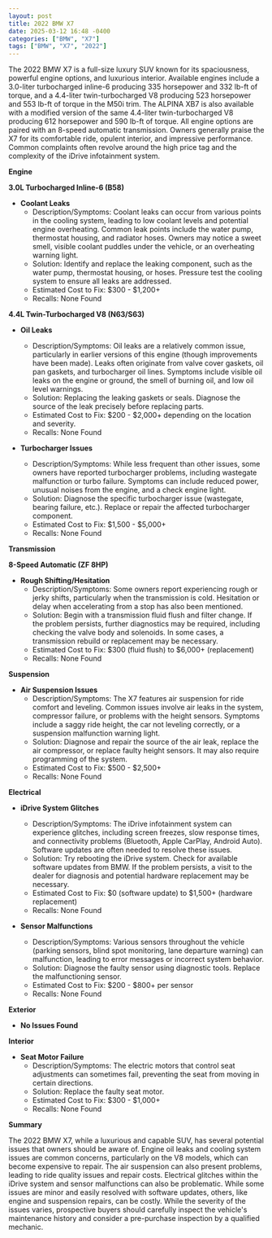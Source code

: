 ```yaml
---
layout: post
title: 2022 BMW X7
date: 2025-03-12 16:48 -0400
categories: ["BMW", "X7"]
tags: ["BMW", "X7", "2022"]
---
```

The 2022 BMW X7 is a full-size luxury SUV known for its spaciousness, powerful engine options, and luxurious interior. Available engines include a 3.0-liter turbocharged inline-6 producing 335 horsepower and 332 lb-ft of torque, and a 4.4-liter twin-turbocharged V8 producing 523 horsepower and 553 lb-ft of torque in the M50i trim. The ALPINA XB7 is also available with a modified version of the same 4.4-liter twin-turbocharged V8 producing 612 horsepower and 590 lb-ft of torque. All engine options are paired with an 8-speed automatic transmission. Owners generally praise the X7 for its comfortable ride, opulent interior, and impressive performance. Common complaints often revolve around the high price tag and the complexity of the iDrive infotainment system.

**Engine**

**3.0L Turbocharged Inline-6 (B58)**

* **Coolant Leaks**
    * Description/Symptoms: Coolant leaks can occur from various points in the cooling system, leading to low coolant levels and potential engine overheating. Common leak points include the water pump, thermostat housing, and radiator hoses. Owners may notice a sweet smell, visible coolant puddles under the vehicle, or an overheating warning light.
    * Solution: Identify and replace the leaking component, such as the water pump, thermostat housing, or hoses. Pressure test the cooling system to ensure all leaks are addressed.
    * Estimated Cost to Fix: $300 - $1,200+
    * Recalls: None Found

**4.4L Twin-Turbocharged V8 (N63/S63)**

* **Oil Leaks**
    * Description/Symptoms: Oil leaks are a relatively common issue, particularly in earlier versions of this engine (though improvements have been made). Leaks often originate from valve cover gaskets, oil pan gaskets, and turbocharger oil lines. Symptoms include visible oil leaks on the engine or ground, the smell of burning oil, and low oil level warnings.
    * Solution: Replacing the leaking gaskets or seals.  Diagnose the source of the leak precisely before replacing parts.
    * Estimated Cost to Fix: $200 - $2,000+ depending on the location and severity.
    * Recalls: None Found

* **Turbocharger Issues**
    * Description/Symptoms: While less frequent than other issues, some owners have reported turbocharger problems, including wastegate malfunction or turbo failure. Symptoms can include reduced power, unusual noises from the engine, and a check engine light.
    * Solution: Diagnose the specific turbocharger issue (wastegate, bearing failure, etc.). Replace or repair the affected turbocharger component.
    * Estimated Cost to Fix: $1,500 - $5,000+
    * Recalls: None Found

**Transmission**

**8-Speed Automatic (ZF 8HP)**

* **Rough Shifting/Hesitation**
    * Description/Symptoms: Some owners report experiencing rough or jerky shifts, particularly when the transmission is cold. Hesitation or delay when accelerating from a stop has also been mentioned.
    * Solution: Begin with a transmission fluid flush and filter change. If the problem persists, further diagnostics may be required, including checking the valve body and solenoids. In some cases, a transmission rebuild or replacement may be necessary.
    * Estimated Cost to Fix: $300 (fluid flush) to $6,000+ (replacement)
    * Recalls: None Found

**Suspension**

* **Air Suspension Issues**
    * Description/Symptoms: The X7 features air suspension for ride comfort and leveling. Common issues involve air leaks in the system, compressor failure, or problems with the height sensors. Symptoms include a saggy ride height, the car not leveling correctly, or a suspension malfunction warning light.
    * Solution: Diagnose and repair the source of the air leak, replace the air compressor, or replace faulty height sensors. It may also require programming of the system.
    * Estimated Cost to Fix: $500 - $2,500+
    * Recalls: None Found

**Electrical**

* **iDrive System Glitches**
    * Description/Symptoms:  The iDrive infotainment system can experience glitches, including screen freezes, slow response times, and connectivity problems (Bluetooth, Apple CarPlay, Android Auto). Software updates are often needed to resolve these issues.
    * Solution: Try rebooting the iDrive system. Check for available software updates from BMW. If the problem persists, a visit to the dealer for diagnosis and potential hardware replacement may be necessary.
    * Estimated Cost to Fix: $0 (software update) to $1,500+ (hardware replacement)
    * Recalls: None Found

* **Sensor Malfunctions**
    * Description/Symptoms: Various sensors throughout the vehicle (parking sensors, blind spot monitoring, lane departure warning) can malfunction, leading to error messages or incorrect system behavior.
    * Solution: Diagnose the faulty sensor using diagnostic tools. Replace the malfunctioning sensor.
    * Estimated Cost to Fix: $200 - $800+ per sensor
    * Recalls: None Found

**Exterior**

* **No Issues Found**

**Interior**

* **Seat Motor Failure**
    * Description/Symptoms: The electric motors that control seat adjustments can sometimes fail, preventing the seat from moving in certain directions.
    * Solution: Replace the faulty seat motor.
    * Estimated Cost to Fix: $300 - $1,000+
    * Recalls: None Found

**Summary**

The 2022 BMW X7, while a luxurious and capable SUV, has several potential issues that owners should be aware of. Engine oil leaks and cooling system issues are common concerns, particularly on the V8 models, which can become expensive to repair. The air suspension can also present problems, leading to ride quality issues and repair costs. Electrical glitches within the iDrive system and sensor malfunctions can also be problematic. While some issues are minor and easily resolved with software updates, others, like engine and suspension repairs, can be costly. While the severity of the issues varies, prospective buyers should carefully inspect the vehicle's maintenance history and consider a pre-purchase inspection by a qualified mechanic.


